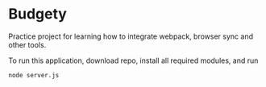# Budgety

Practice project for learning how to integrate webpack, browser sync and other tools.

To run this application, download repo, install all required modules, and run

`node server.js`